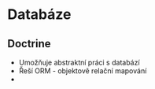 # Databáze
## Doctrine
- Umožňuje abstraktní práci s databází
- Řeší ORM - objektově relační mapování
- 